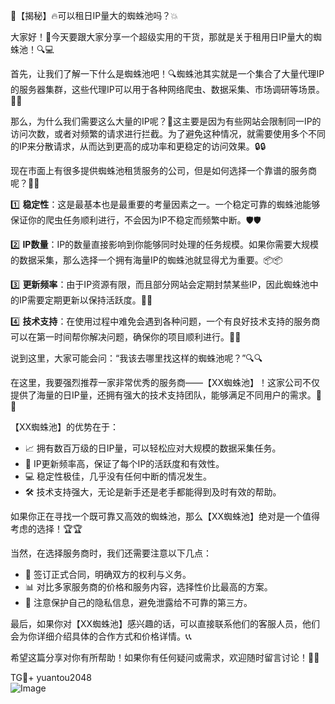 🌟【揭秘】🔥可以租日IP量大的蜘蛛池吗？💥

大家好！👋今天要跟大家分享一个超级实用的干货，那就是关于租用日IP量大的蜘蛛池！🔍💻

首先，让我们了解一下什么是蜘蛛池吧！🔍蜘蛛池其实就是一个集合了大量代理IP的服务器集群，这些代理IP可以用于各种网络爬虫、数据采集、市场调研等场景。🚀🚀

那么，为什么我们需要这么大量的IP呢？🤔这主要是因为有些网站会限制同一IP的访问次数，或者对频繁的请求进行拦截。为了避免这种情况，就需要使用多个不同的IP来分散请求，从而达到更高的成功率和更稳定的访问效果。🔒🔒

现在市面上有很多提供蜘蛛池租赁服务的公司，但是如何选择一个靠谱的服务商呢？👀👀

1️⃣ **稳定性**：这是最基本也是最重要的考量因素之一。一个稳定可靠的蜘蛛池能够保证你的爬虫任务顺利进行，不会因为IP不稳定而频繁中断。🛡️🛡️

2️⃣ **IP数量**：IP的数量直接影响到你能够同时处理的任务规模。如果你需要大规模的数据采集，那么选择一个拥有海量IP的蜘蛛池就显得尤为重要。📦📦

3️⃣ **更新频率**：由于IP资源有限，而且部分网站会定期封禁某些IP，因此蜘蛛池中的IP需要定期更新以保持活跃度。🔄🔄

4️⃣ **技术支持**：在使用过程中难免会遇到各种问题，一个有良好技术支持的服务商可以在第一时间帮你解决问题，确保你的项目顺利进行。💬💬

说到这里，大家可能会问：“我该去哪里找这样的蜘蛛池呢？”🔍🔍

在这里，我要强烈推荐一家非常优秀的服务商——【XX蜘蛛池】！这家公司不仅提供了海量的日IP量，还拥有强大的技术支持团队，能够满足不同用户的需求。🌈🌈

【XX蜘蛛池】的优势在于：
- 📈 拥有数百万级的日IP量，可以轻松应对大规模的数据采集任务。
- 🔄 IP更新频率高，保证了每个IP的活跃度和有效性。
- 💻 稳定性极佳，几乎没有任何中断的情况发生。
- 🛠️ 技术支持强大，无论是新手还是老手都能得到及时有效的帮助。

如果你正在寻找一个既可靠又高效的蜘蛛池，那么【XX蜘蛛池】绝对是一个值得考虑的选择！🏆🏆

当然，在选择服务商时，我们还需要注意以下几点：
- 🤝 签订正式合同，明确双方的权利与义务。
- 📊 对比多家服务商的价格和服务内容，选择性价比最高的方案。
- 🧐 注意保护自己的隐私信息，避免泄露给不可靠的第三方。

最后，如果你对【XX蜘蛛池】感兴趣的话，可以直接联系他们的客服人员，他们会为你详细介绍具体的合作方式和价格详情。📞📞

希望这篇分享对你有所帮助！如果你有任何疑问或需求，欢迎随时留言讨论！💬💬

TG💪+ yuantou2048  
![Image](https://github.com/user-attachments/assets/42a5a4a5-fea9-4a1d-8aa0-73e57e430cca)